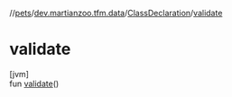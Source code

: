 //[pets](../../../index.md)/[dev.martianzoo.tfm.data](../index.md)/[ClassDeclaration](index.md)/[validate](validate.md)

# validate

[jvm]\
fun [validate](validate.md)()
